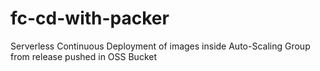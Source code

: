 # fc-cd-with-packer
Serverless Continuous Deployment of images inside Auto-Scaling Group from release pushed in OSS Bucket
